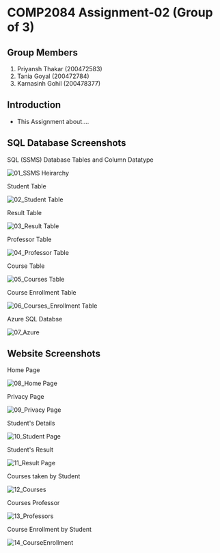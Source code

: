 # COMP2084 Assignment-02 (Group of 3)

## Group Members

 1. Priyansh Thakar (200472583)
 2. Tania Goyal (200472784)
 3. Karnasinh Gohil (200478377)
 
 ## Introduction
 - This Assignment about....

## SQL Database Screenshots

SQL (SSMS) Database Tables and Column Datatype

![01_SSMS Heirarchy](https://user-images.githubusercontent.com/75551627/161448866-f3d5faa5-e4b8-4f82-ac6a-eff8ecbaadc1.JPG)

Student Table

![02_Student Table](https://user-images.githubusercontent.com/75551627/161448876-f6e57f92-97f9-42eb-a0e2-bf5377f6605c.JPG)

Result Table

![03_Result Table](https://user-images.githubusercontent.com/75551627/161448882-8ba33589-3819-4781-93e9-2531b47f4846.JPG)

Professor Table

![04_Professor Table](https://user-images.githubusercontent.com/75551627/161448886-ed07a823-0d5b-4dd0-9285-a16eef0644ab.JPG)

Course Table

![05_Courses Table](https://user-images.githubusercontent.com/75551627/161448890-5f63e25d-61b0-4e13-b765-724427be4a6e.JPG)

Course Enrollment Table

![06_Courses_Enrollment Table](https://user-images.githubusercontent.com/75551627/161448898-688c27fa-c842-4538-9298-57690029c3a4.JPG)

Azure SQL Databse

![07_Azure](https://user-images.githubusercontent.com/75551627/161448910-84a45f7f-81e3-4e48-bc7d-37b72bac15bc.JPG)


## Website Screenshots

Home Page

![08_Home Page](https://user-images.githubusercontent.com/75551627/161448938-e6d80bbb-6908-4505-83bd-2236a1181ef0.JPG)

Privacy Page

![09_Privacy Page](https://user-images.githubusercontent.com/75551627/161448948-ab6d04e2-45a9-4874-9de9-87542beac3ae.JPG)

Student's Details

![10_Student Page](https://user-images.githubusercontent.com/75551627/161448963-f8d883e6-a5ff-4043-a305-4edeac79e1ac.JPG)

Student's Result

![11_Result Page](https://user-images.githubusercontent.com/75551627/161448979-12185bdf-8375-491f-891f-bf25a0b0b127.JPG)

Courses taken by Student

![12_Courses](https://user-images.githubusercontent.com/75551627/161448987-719b9048-3516-4391-8e87-e6a1ee2f9065.JPG)

Courses Professor

![13_Professors](https://user-images.githubusercontent.com/75551627/161448995-20ded537-b576-4231-9ab9-3ef33dab356e.JPG)

Course Enrollment by Student

![14_CourseEnrollment](https://user-images.githubusercontent.com/75551627/161449007-14098c62-947b-49b4-aabb-9da5b2060e39.JPG)

























